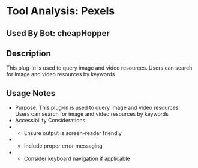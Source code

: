 # Tool Analysis: Pexels

## Used By Bot: cheapHopper

## Description
This plug-in is used to query image and video resources. Users can search for image and video resources by keywords


## Usage Notes
- Purpose: This plug-in is used to query image and video resources. Users can search for image and video resources by keywords
- Accessibility Considerations:
- - Ensure output is screen-reader friendly
- - Include proper error messaging
- - Consider keyboard navigation if applicable
